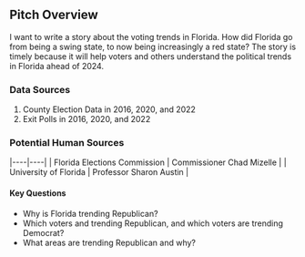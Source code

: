 ## Pitch Overview
I want to write a story about the voting trends in Florida. How did Florida go from being a swing state, to now being increasingly a red state?
The story is timely because it will help voters and others understand the political trends in Florida ahead of 2024.

### Data Sources
1. County Election Data in 2016, 2020, and 2022
2. Exit Polls in 2016, 2020, and 2022

### Potential Human Sources
|----|----|
| Florida Elections Commission | Commissioner Chad Mizelle |
| University of Florida | Professor Sharon Austin |

#### Key Questions
* Why is Florida trending Republican?
* Which voters and trending Republican, and which voters are trending Democrat?
* What areas are trending Republican and why?
